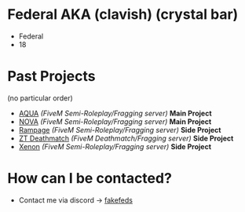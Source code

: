 # Federal AKA (clavish) (crystal bar)

- Federal
- 18

# Past Projects

(no particular order)

- [AQUA](https://discord.gg/aqua5m) *(FiveM Semi-Roleplay/Fragging server)* **Main Project**
- [NOVA](https://discord.gg/nova5m) *(FiveM Semi-Roleplay/Fragging server)* **Main Project**
- [Rampage](https://discord.gg/rampage) *(FiveM Semi-Roleplay/Fragging server)* **Side Project**
- [ZT Deathmatch](https://discord.gg/8FRtaAwQ9D) *(FiveM Deathmatch/Fragging server)* **Side Project**
- [Xenon](https://discord.gg/xenon5m) *(FiveM Semi-Roleplay/Fragging server)* **Side Project**

# How can I be contacted?

- Contact me via discord -> [fakefeds](https://discord.gg/federalcom)

